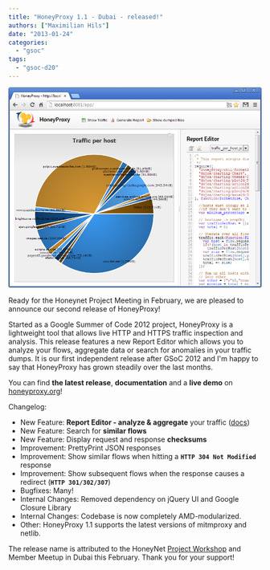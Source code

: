 ```yaml
---
title: "HoneyProxy 1.1 - Dubai - released!"
authors: ["Maximilian Hils"]
date: "2013-01-24"
categories: 
  - "gsoc"
tags: 
  - "gsoc-d20"
---
```


![](images/drupal_image_1019.png)

Ready for the Honeynet Project Meeting in February, we are pleased to announce our second release of HoneyProxy!

Started as a Google Summer of Code 2012 project, HoneyProxy is a lightweight tool that allows live HTTP and HTTPS traffic inspection and analysis. This release features a new Report Editor which allows you to analyze your flows, aggregate data or search for anomalies in your traffic dumps. It is our first independent release after GSoC 2012 and I'm happy to say that HoneyProxy has grown steadily over the last months.

You can find **the latest release**, **documentation** and a **live demo** on [honeyproxy.org](http://honeyproxy.org)!

Changelog:

- New Feature: **Report Editor - analyze & aggregate** your traffic ([docs](https://github.com/mhils/HoneyProxy/wiki/Report-Editor-Manual))
- New Feature: Search for **similar flows**
- New Feature: Display request and response **checksums**
- Improvement: PrettyPrint JSON responses
- Improvement: Show similar flows when hitting a **`HTTP 304 Not Modified`** response
- Improvement: Show subsequent flows when the response causes a redirect (**`HTTP 301/302/307`**)
- Bugfixes: Many!
- Internal Changes: Removed dependency on jQuery UI and Google Closure Library
- Internal Changes: Codebase is now completely AMD-modularized.
- Other: HoneyProxy 1.1 supports the latest versions of mitmproxy and netlib.

The release name is attributed to the HoneyNet [Project Workshop](http://dubai2013.honeynet.org) and Member Meetup in Dubai this February. Thank you for your support!
